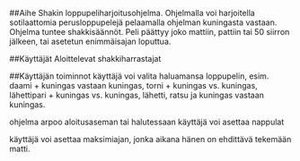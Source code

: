 ##Aihe 
Shakin loppupeliharjoitusohjelma. Ohjelmalla voi harjoitella sotilaattomia perusloppupelejä pelaamalla ohjelman kuningasta vastaan. Ohjelma tuntee shakkisäännöt. Peli päättyy joko mattiin, pattiin tai 50 siirron jälkeen, tai asetetun enimmäisajan loputtua.

##Käyttäjät
Aloittelevat shakkiharrastajat

##Käyttäjän toiminnot
käyttäjä voi valita haluamansa loppupelin, esim. daami + kuningas vastaan kuningas, torni + kuningas vs. kuningas, lähettipari + kuningas vs. kuningas, lähetti, ratsu ja kuningas vastaan kuningas.

ohjelma arpoo aloitusaseman tai halutessaan käyttäjä voi asettaa nappulat

käyttäjä voi asettaa maksimiajan, jonka aikana hänen on ehdittävä tekemään matti.



